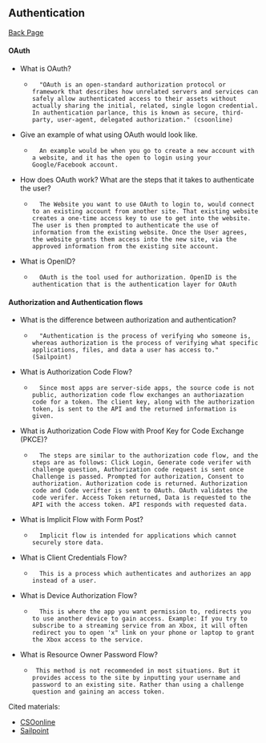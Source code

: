 ## Authentication


[Back Page](301-notes.md)

#### OAuth
- What is OAuth?
    *       "OAuth is an open-standard authorization protocol or framework that describes how unrelated servers and services can safely allow authenticated access to their assets without actually sharing the initial, related, single logon credential. In authentication parlance, this is known as secure, third-party, user-agent, delegated authorization." (csoonline)
- Give an example of what using OAuth would look like.
    *       An example would be when you go to create a new account with a website, and it has the open to login using your Google/Facebook account.
- How does OAuth work? What are the steps that it takes to authenticate the user?
    *       The Website you want to use OAuth to login to, would connect to an existing account from another site. That existing website creates a one-time access key to use to get into the website. The user is then prompted to authenticate the use of information from the existing website. Once the User agrees, the website grants them access into the new site, via the approved information from the existing site account.
- What is OpenID?
    *       OAuth is the tool used for authorization. OpenID is the authentication that is the authentication layer for OAuth

#### Authorization and Authentication flows
- What is the difference between authorization and authentication?
    *       "Authentication is the process of verifying who someone is, whereas authorization is the process of verifying what specific applications, files, and data a user has access to." (Sailpoint)
- What is Authorization Code Flow?
    *       Since most apps are server-side apps, the source code is not public, authorization code flow exchanges an authoriazation code for a token. The client key, along with the authorization token, is sent to the API and the returned information is given.
- What is Authorization Code Flow with Proof Key for Code Exchange (PKCE)?
    *       The steps are similar to the authorization code flow, and the steps are as follows: Click Login, Generate code verifer with challenge question, Authorization code request is sent once Challenge is passed. Prompted for authorization, Consent to authorization. Authorization code is returned. Authorization code and Code verifter is sent to OAuth. OAuth validates the code verifer. Access Token returned, Data is requested to the API with the access token. API responds with requested data.
- What is Implicit Flow with Form Post?
    *       Implicit flow is intended for applications which cannot securely store data.
- What is Client Credentials Flow?
    *       This is a process which authenticates and authorizes an app instead of a user.
- What is Device Authorization Flow?
    *       This is where the app you want permission to, redirects you to use another device to gain access. Example: If you try to subscribe to a streaming service from an Xbox, it will often redirect you to open 'x" link on your phone or laptop to grant the Xbox access to the service.
- What is Resource Owner Password Flow?
    *      This method is not recommended in most situations. But it provides access to the site by inputting your username and password to an existing site. Rather than using a challenge question and gaining an access token. 


Cited materials:
- [CSOonline](https://www.csoonline.com/article/3216404/what-is-oauth-how-the-open-authorization-framework-works.html)
- [Sailpoint](https://www.sailpoint.com/identity-library/difference-between-authentication-and-authorization/#:~:text=Simply%20put%2C%20authentication%20is%20the,a%20user%20has%20access%20to.)
